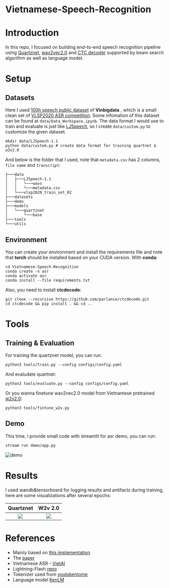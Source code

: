 Vietnamese-Speech-Recognition
=====

# Introduction

In this repo, I focused on building end-to-end speech recognition pipeline using [Quartznet](https://arxiv.org/abs/1910.10261), [wav2vec2.0](https://arxiv.org/abs/2006.11477) and [CTC decoder](https://github.com/parlance/ctcdecode) supported by beam search algorithm as well as language model. 

# Setup 

## Datasets

Here I used [100h speech public dataset](https://institute.vinbigdata.org/events/vinbigdata-chia-se-100-gio-du-lieu-tieng-noi-cho-cong-dong/) of **Vinbigdata** , which is a small clean set of [VLSP2020 ASR competition](https://vlsp.org.vn/vlsp2020). Some infomation of this dataset can be found at `data/Data_Workspace.ipynb`. The data format I would use to train and evaluate is just like [LJSpeech](), so I create `data/custom.py` to customize the given dataset.

```
mkdir data/LJSpeech-1.1 
python data/custom.py # create data format for training quartnet & w2v2.0
```

And below is the folder that I used, note that `metadata.csv` has 2 columns, `file name` and `transcript`:

```
├───data
│   ├───LJSpeech-1.1
│   │   └───wavs
│   │   └───metadata.csv
│   └───vlsp2020_train_set_02
├───datasets
├───demo
├───models
│   └───quartznet
│       └───base
├───tools
└───utils
```

## Environment

You can create your environment and install the requirements file and note that **torch** should be installed based on your CUDA version. With **conda**:

```
cd Vietnamese-Speech-Recognition
conda create -n asr
conda activate asr
conda install --file requirements.txt
```

Also, you need to install **ctcdecode**:

```
git clone --recursive https://github.com/parlance/ctcdecode.git
cd ctcdecode && pip install . && cd ..
```

# Tools

## Training & Evaluation

For training the quartznet model, you can run:

```
python3 tools/train.py --config configs/config.yaml
```

And evaludate quartnet: 

```
python3 tools/evaluate.py --config configs/config.yaml
```

Or you wanna finetune wav2vec2.0 model from Vietnamese pretrained [w2v2.0](https://huggingface.co/nguyenvulebinh/wav2vec2-base-vietnamese-250h):

```
python3 tools/fintune_w2v.py
```

## Demo

This time, I provide small code with streamlit for asr demo, you can run:
```
stream run demo/app.py
```
![demo](https://github.com/manhph2211/Vietnamese-Speech-Recognition/blob/main/demo/assets/demo.gif)


# Results

I used wandb&tensorboard for logging results and antifacts during training, here are some visualizations after several epochs:

Quartznet             |  W2v 2.0
:-------------------------:|:-------------------------:
![](https://user-images.githubusercontent.com/61444616/195522590-ae3267bf-0a15-4407-ab0f-4d1aca3b20d6.png)  |  ![](https://user-images.githubusercontent.com/61444616/197971160-14d44cb8-25f8-43d8-9071-16bc5ec59ca7.png)


# References

- Mainly based on [this implementation](https://github.com/oleges1/quartznet-pytorch)
- The [paper](https://arxiv.org/abs/1910.10261)
- Vietnamese ASR - [VietAI](https://github.com/vietai/ASR)
- Lightning-Flash [repo](https://github.com/Lightning-AI/lightning-flash)
- Tokenizer used from [youtokentome](https://github.com/VKCOM/YouTokenToMe)
- Language model [KenLM](https://github.com/kpu/kenlm)
